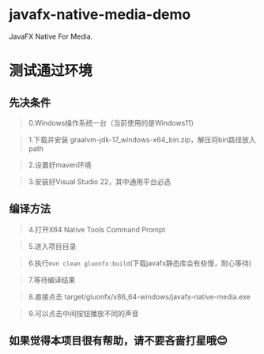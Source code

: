 # javafx-native-media-demo
JavaFX Native For Media.

# 测试通过环境
## 先决条件
> 0.Windows操作系统一台（当前使用的是Windows11）

> 1.下载并安装 graalvm-jdk-17_windows-x64_bin.zip，解压将bin路径放入path

> 2.设置好maven环境

> 3.安装好Visual Studio 22，其中通用平台必选


## 编译方法
> 4.打开X64 Native Tools Command Prompt

> 5.进入项目目录

> 6.执行`mvn clean gluonfx:build`(下载javafx静态库会有些慢，耐心等待)

> 7.等待编译结果

> 8.直接点击 target/gluonfx/x86_64-windows/javafx-native-media.exe

> 9.可以点击中间按钮播放不同的声音


## 如果觉得本项目很有帮助，请不要吝啬打星哦😊